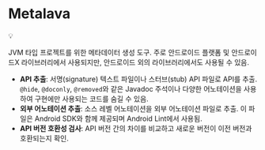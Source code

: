# Metalava

<aside>
💡

JVM 타입 프로젝트를 위한 메타데이터 생성 도구.
주로 안드로이드 플랫폼 및 안드로이드X 라이브러리에서 사용되지만, 안드로이드 외의 라이브러리에서도 사용될 수 있음.

</aside>

- **API 추출**: 서명(signature) 텍스트 파일이나 스터브(stub) API 파일로 API를 추출. `@hide`, `@doconly`, `@removed`와 같은 Javadoc 주석이나 다양한 어노테이션을 사용하여 구현에만 사용되는 코드를 숨길 수 있음.
- **외부 어노테이션 추출**: 소스 레벨 어노테이션을 외부 어노테이션 파일로 추출. 이 파일은 Android SDK와 함께 제공되며 Android Lint에서 사용됨.
- **API 버전 호환성 검사**: API 버전 간의 차이를 비교하고 새로운 버전이 이전 버전과 호환되는지 확인.